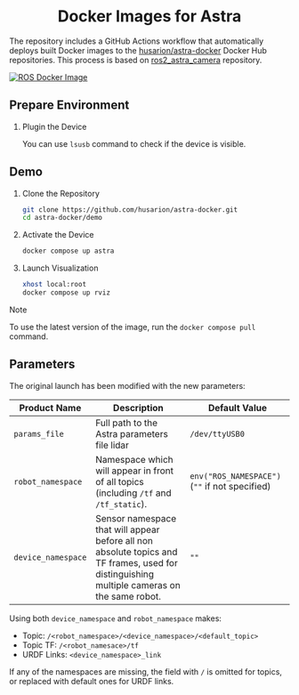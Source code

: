 <h1 align="center">
  Docker Images for Astra
</h1>

The repository includes a GitHub Actions workflow that automatically deploys built Docker images to the [husarion/astra-docker](https://hub.docker.com/r/husarion/astra) Docker Hub repositories. This process is based on [ros2_astra_camera](https://github.com/orbbec/ros2_astra_camera.git) repository.

[![ROS Docker Image](https://github.com/husarion/astra-docker/actions/workflows/ros-docker-image.yaml/badge.svg)](https://github.com/husarion/astra-docker/actions/workflows/ros-docker-image.yaml)

## Prepare Environment

1. Plugin the Device

   You can use `lsusb` command to check if the device is visible.

## Demo

1. Clone the Repository

   ```bash
   git clone https://github.com/husarion/astra-docker.git
   cd astra-docker/demo
   ```

2. Activate the Device

   ```bash
   docker compose up astra
   ```

3. Launch Visualization

   ```bash
   xhost local:root
   docker compose up rviz
   ```

> [!NOTE]
> To use the latest version of the image, run the `docker compose pull` command.

## Parameters

The original launch has been modified with the new parameters:

| **Product Name**   | **Description**                                                                                                                             | **Default Value**                              |
| ------------------ | ------------------------------------------------------------------------------------------------------------------------------------------- | ---------------------------------------------- |
| `params_file`      | Full path to the Astra parameters file lidar                                                                                                | `/dev/ttyUSB0`                                 |
| `robot_namespace`  | Namespace which will appear in front of all topics (including `/tf` and `/tf_static`).                                                      | `env("ROS_NAMESPACE")` (`""` if not specified) |
| `device_namespace` | Sensor namespace that will appear before all non absolute topics and TF frames, used for distinguishing multiple cameras on the same robot. | `""`                                           |

Using both `device_namespace` and `robot_namespace` makes:

- Topic: `/<robot_namespace>/<device_namespace>/<default_topic>`
- Topic TF: `/<robot_namesace>/tf`
- URDF Links: `<device_namespace>_link`

If any of the namespaces are missing, the field with `/` is omitted for topics, or replaced with default ones for URDF links.
